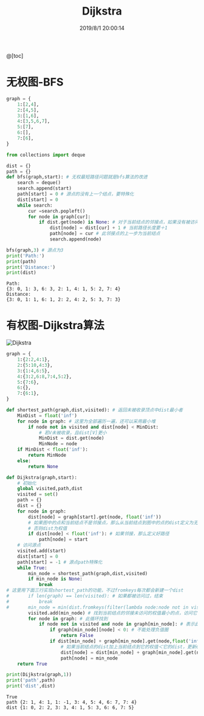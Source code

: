 ﻿---
title: Dijkstra
categories:
- DSA
- Algorithm
- Graph
tags:
- BFS
date: 2019/8/1 20:00:14
updated: 2020/12/10 12:00:14
---



@[toc]

# 无权图-BFS

```python
graph = {
    1:[2,4],
    2:[4,5],
    3:[1,6],
    4:[3,5,6,7],
    5:[7],
    6:[],
    7:[6],
}

from collections import deque

dist = {}
path = {}
def bfs(graph,start): # 无权最短路径问题就是bfs算法的改进
    search = deque()
    search.append(start)
    path[start] = 0 # 源点的没有上一个结点，要特殊化
    dist[start] = 0
    while search:
        cur =search.popleft()
        for node in graph[cur]:
            if dist.get(node) is None: # 对于当前结点的邻接点，如果没有被访问过
                dist[node] = dist[cur] + 1 # 当前路径长度要＋1
                path[node] = cur # 此邻接点的上一步为当前结点
                search.append(node)

bfs(graph,3) # 源点为3
print('Path:')
print(path)
print('Distance:')
print(dist)
```

    Path:
    {3: 0, 1: 3, 6: 3, 2: 1, 4: 1, 5: 2, 7: 4}
    Distance:
    {3: 0, 1: 1, 6: 1, 2: 2, 4: 2, 5: 3, 7: 3}


# 有权图-Dijkstra算法

![Dijkstra](https://gitee.com/gaoyi-ai/image-bed/raw/master/images/20191106152114798.jpg)


```python
graph = {
    1:{2:2,4:1},
    2:{5:10,4:3},
    3:{1:4,6:5},
    4:{3:2,6:8,7:4,5:2},
    5:{7:6},
    6:{},
    7:{6:1},
}

def shortest_path(graph,dist,visited): # 返回未被收录顶点中dist最小者
    MinDist = float('inf')
    for node in graph: # 这里为全部遍历一遍，还可以采用最小堆
        if node not in visited and dist[node] < MinDist:
            # 若V未被收录，且dist[V]更小
            MinDist = dist.get(node)
            MinNode = node
    if MinDist < float('inf'):
        return MinNode
    else:
        return None

def Dijkstra(graph,start):
    # 初始化
    global visited,path,dist
    visited = set()
    path = {}
    dist = {}
    for node in graph:
        dist[node] = graph[start].get(node, float('inf')) 
        # 如果图中的点和当前结点不是邻接点，那么从当前结点到图中的点的dist定义为无穷大
        # 否则dist为权值
        if dist[node] < float('inf'): # 如果邻接，那么定义好路径
            path[node] = start
    # 访问源点
    visited.add(start)
    dist[start] = 0
    path[start] = -1 # 源点path特殊化
    while True:
        min_node = shortest_path(graph,dist,visited)
        if min_node is None:
            break
# 这里用下面三行实现shortest_path的功能，不过fromkeys每次都会新建一个dist
#       if len(graph) == len(visited): # 如果都被访问过，结束
#           break
#       min_node = min(dist.fromkeys(filter(lambda node:node not in visited,graph)),key=dist.get)
        visited.add(min_node) # 找到当前结点的邻接未访问的权值最小的点，访问它(使它成为当前结点)
        for node in graph: # 此循环找到
            if node not in visited and node in graph[min_node]: # 表示此节点node是当前结点的邻接点
                if graph[min_node][node] < 0: # 不能处理负值圈
                    return False
                if dist[min_node] + graph[min_node].get(node,float('inf')) < dist[node]: 
                    # 如果当前结点的dist加上当前结点到它的权值＜它的dist，更新dist，path
                    dist[node] = dist[min_node] + graph[min_node].get(node,float('inf'))
                    path[node] = min_node
    return True

print(Dijkstra(graph,1))
print('path',path)
print('dist',dist)
```

    True
    path {2: 1, 4: 1, 1: -1, 3: 4, 5: 4, 6: 7, 7: 4}
    dist {1: 0, 2: 2, 3: 3, 4: 1, 5: 3, 6: 6, 7: 5}

